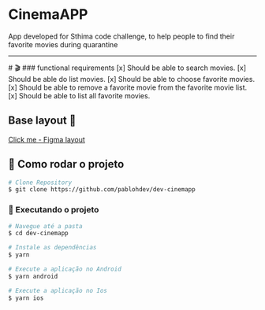 # CinemaAPP
<p>App developed for Sthima code challenge, to help people to find their favorite movies during quarantine</p>
<hr>
# 🎬
### functional requirements
[x] Should be able to search movies.
[x] Should be able do list movies.
[x] Should be able to choose favorite movies.
[x] Should be able to remove a favorite movie from the favorite movie list.
[x] Should be able to list all favorite movies.


## Base layout 🎨
[Click me - Figma layout](https://www.figma.com/proto/UE8zfSxxf8K0TzpgslbYhz/CinemAPP?node-id=1%3A28&scaling=contain)

## :construction_worker: Como rodar o projeto

```bash
# Clone Repository
$ git clone https://github.com/pablohdev/dev-cinemapp
```

### :iphone: Executando o projeto

```bash
# Navegue até a pasta
$ cd dev-cinemapp

# Instale as dependências
$ yarn

# Execute a aplicação no Android
$ yarn android

# Execute a aplicação no Ios
$ yarn ios
```

